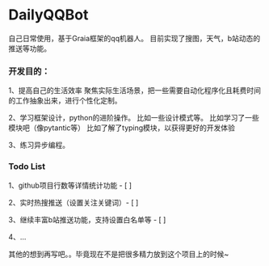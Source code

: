 # DailyQQBot

自己日常使用，基于Graia框架的qq机器人。
目前实现了搜图，天气，b站动态的推送等功能。

### 开发目的：
1、提高自己的生活效率
    聚焦实际生活场景，把一些需要自动化程序化且耗费时间的工作抽象出来，进行个性化定制。

2、学习框架设计，python的进阶操作。
    比如一些设计模式等。
    比如学习了一些模块吧（像pytantic等）
    比如了解了typing模块，以获得更好的开发体验

3、练习异步编程。

### Todo List

1、github项目行数等详情统计功能 - [ ] 

2、实时热搜推送（设置关注关键词）- [ ]

3、继续丰富b站推送功能，支持设置白名单等 - [ ]

4、...






其他的想到再写吧。。毕竟现在不是把很多精力放到这个项目上的时候~